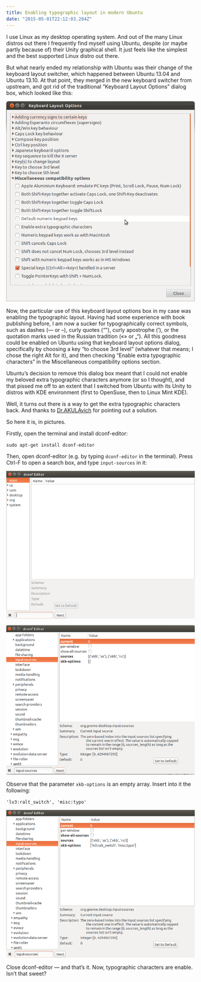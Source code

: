 ```yaml
---
title: Enabling typographic layout in modern Ubuntu
date: "2015-05-01T22:12:03.284Z"
---
```


I use Linux as my desktop operating system. And out of the many Linux distros out there I frequently find myself using Ubuntu, despite (or maybe partly because of) their Unity graphical shell. It just feels like the simplest and the best supported Linux distro out there.

But what nearly ended my relationship with Ubuntu was their change of the keyboard layout switcher, which happened between Ubuntu 13.04 and Ubuntu 13.10. At that point, they merged in the new keyboard switcher from upstream, and got rid of the traditional “Keyboard Layout Options” dialog box, which looked like this:

![keyboard-layout-options](./images/keyboard-layout-options.png)

Now, the particular use of this keyboard layout options box in my case was enabling the typographic layout. Having had some experience with book publishing before, I am now a sucker for typographically correct symbols, such as dashes (— or –), curly quotes (“”), curly apostrophe (’), or the quotation marks used in the Russian tradition («» or „“). All this goodness could be enabled on Ubuntu using that keyboard layout options dialog, specifically by choosing a key “to choose 3rd level” (whatever that means; I chose the right Alt for it), and then checking “Enable extra typographic characters” in the Miscellaneous compatibility options section.

Ubuntu’s decision to remove this dialog box meant that I could not enable my beloved extra typographic characters anymore (or so I thought), and that pissed me off to an extent that I switched from Ubuntu with its Unity to distros with KDE environment (first to OpenSuse, then to Linux Mint KDE).

Well, it turns out there is a way to get the extra typographic characters back. And thanks to [Dr.AKULAvich](http://drakulavich.blogspot.ru/2015/02/ubuntu-extra-typographic-characters.html) for pointing out a solution.

So here it is, in pictures.

Firstly, open the terminal and install dconf-editor:

```
sudo apt-get install dconf-editor
```

Then, open dconf-editor (e.g. by typing `dconf-editor` in the terminal). Press Ctrl-F to open a search box, and type `input-sources` in it:

![dconf-editor-input-sources](./images/dconf2.png)

![dconf-editor-input-sources](./images/dconf1.png)

Observe that the parameter `xkb-options` is an empty array. Insert into it the following:

```
'lv3:ralt_switch', 'misc:typo'
```

![dconf-editor-input-sources-typographic-layout](./images/dconf3.png)

Close dconf-editor — and that’s it. Now, typographic characters are enable. Isn’t that sweet?
